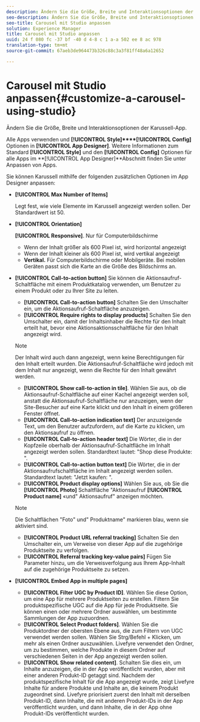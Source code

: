 ```yaml
---
description: Ändern Sie die Größe, Breite und Interaktionsoptionen der Karussell-App.
seo-description: Ändern Sie die Größe, Breite und Interaktionsoptionen der Karussell-App.
seo-title: Carousel mit Studio anpassen
solution: Experience Manager
title: Carousel mit Studio anpassen
uuid: 24 f 080 fc -37 bf -40 d 4-8 c 1 a-a 502 ee 8 ac 978
translation-type: tm+mt
source-git-commit: 67aeb3de964473b326c88c3a3f81ff48a6a12652

---
```



# Carousel mit Studio anpassen{#customize-a-carousel-using-studio}

Ändern Sie die Größe, Breite und Interaktionsoptionen der Karussell-App.

Alle Apps verwenden und **[!UICONTROL Style]****[!UICONTROL Config]** Optionen in **[!UICONTROL App Designer]**. Weitere Informationen zum Standard **[!UICONTROL Style]** und den **[!UICONTROL Config]** Optionen für alle Apps im **[!UICONTROL App Designer]**Abschnitt finden Sie unter Anpassen von Apps.

Sie können Karussell mithilfe der folgenden zusätzlichen Optionen im App Designer anpassen:

* **[!UICONTROL Max Number of Items]**

   Legt fest, wie viele Elemente im Karussell angezeigt werden sollen. Der Standardwert ist 50.

* **[!UICONTROL Orientation]**

   **[!UICONTROL Responsive]**. Nur für Computerbildschirme

   * Wenn der Inhalt größer als 600 Pixel ist, wird horizontal angezeigt
   * Wenn der Inhalt kleiner als 600 Pixel ist, wird vertikal angezeigt
   * **Vertikal.** Für Computerbildschirme oder Mobilgeräte. Bei mobilen Geräten passt sich die Karte an die Größe des Bildschirms an.

* **[!UICONTROL Call-to-action button]** Sie können die Aktionsaufruf-Schaltfläche mit einem Produktkatalog verwenden, um Benutzer zu einem Produkt oder zu Ihrer Site zu leiten.

   * **[!UICONTROL Call-to-action button]** Schalten Sie den Umschalter ein, um die Aktionsaufruf-Schaltfläche anzuzeigen.
   * **[!UICONTROL Require rights to display products]** Schalten Sie den Umschalter ein, damit der Inhaltsinhaber die Rechte für den Inhalt erteilt hat, bevor eine Aktionsaktionsschaltfläche für den Inhalt angezeigt wird.
   >[!NOTE]
   >
   >Der Inhalt wird auch dann angezeigt, wenn keine Berechtigungen für den Inhalt erteilt wurden. Die Aktionsaufruf-Schaltfläche wird jedoch mit dem Inhalt nur angezeigt, wenn die Rechte für den Inhalt gewährt werden.

   * **[!UICONTROL Show call-to-action in tile]**. Wählen Sie aus, ob die Aktionsaufruf-Schaltfläche auf einer Kachel angezeigt werden soll, anstatt die Aktionsaufruf-Schaltfläche nur anzuzeigen, wenn der Site-Besucher auf eine Karte klickt und den Inhalt in einem größeren Fenster öffnet.
   * **[!UICONTROL Call-to-action indication text]** Der anzuzeigende Text, um den Benutzer aufzufordern, auf die Karte zu klicken, um den Aktionsaufruf zu öffnen.
   * **[!UICONTROL Call-to-action header text]** Die Wörter, die in der Kopfzeile oberhalb der Aktionsaufruf-Schaltfläche im Inhalt angezeigt werden sollen. Standardtext lautet: "Shop diese Produkte: ".
   * **[!UICONTROL Call-to-action button text]** Die Wörter, die in der Aktionsaufrufschaltfläche im Inhalt angezeigt werden sollen. Standardtext lautet: "Jetzt kaufen: ".
   * **[!UICONTROL Product display options]** Wählen Sie aus, ob Sie die **[!UICONTROL Photo]** Schaltfläche "Aktionsaufruf **[!UICONTROL Product name]** «und" Aktionsaufruf" anzeigen möchten.
   >[!NOTE]
   >
   >Die Schaltflächen "Foto" und" Produktname" markieren blau, wenn sie aktiviert sind.

   * **[!UICONTROL Product URL referral tracking]** Schalten Sie den Umschalter ein, um Verweise von dieser App auf die zugehörige Produktseite zu verfolgen.
   * **[!UICONTROL Referral tracking key-value pairs]** Fügen Sie Parameter hinzu, um die Verweisverfolgung aus Ihrem App-Inhalt auf die zugehörige Produktseite zu setzen.



* **[!UICONTROL Embed App in multiple pages]**

   * **[!UICONTROL Filter UGC by Product ID]**. Wählen Sie diese Option, um eine App für mehrere Produktseiten zu erstellen. Filtern Sie produktspezifische UGC auf die App für jede Produktseite. Sie können einen oder mehrere Ordner auswählen, um bestimmte Sammlungen der App zuzuordnen.
   * **[!UICONTROL Select Product folders]**. Wählen Sie die Produktordner der obersten Ebene aus, die zum Filtern von UGC verwendet werden sollen. Wählen Sie Strg/Befehl + Klicken, um mehr als einen Ordner auszuwählen. Livefyre verwendet den Ordner, um zu bestimmen, welche Produkte in diesem Ordner auf verschiedenen Seiten in der App angezeigt werden sollen.
   * **[!UICONTROL Show related content]**. Schalten Sie dies ein, um Inhalte anzuzeigen, die in der App veröffentlicht wurden, aber mit einer anderen Produkt-ID getaggt sind. Nachdem der produktspezifische Inhalt für die App angezeigt wurde, zeigt Livefyre Inhalte für andere Produkte und Inhalte an, die keinem Produkt zugeordnet sind. Livefyre priorisiert zuerst den Inhalt mit derselben Produkt-ID, dann Inhalte, die mit anderen Produkt-IDs in der App veröffentlicht wurden, und dann Inhalte, die in der App ohne Produkt-IDs veröffentlicht wurden.
